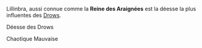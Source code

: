 Lillinbra, aussi connue comme la **Reine des Araignées** est la déesse la plus influentes des [Drows](Races#Drow).

Déesse des Drows

Chaotique Mauvaise